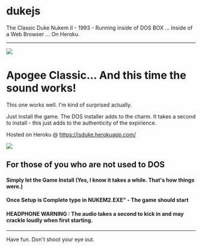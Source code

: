 # dukejs
The Classic Duke Nukem II - 1993 - Running inside of DOS BOX ... Inside of a Web Browser ... On Heroku.

<HR>

<img src="https://upload.wikimedia.org/wikipedia/en/1/17/Apogee_Software.png">

<h1>Apogee Classic... And this time the sound works!</h1>

This one works well. I'm kind of surprised actually. 

Just install the game. The DOS installer adds to the charm. It takes a second to install - this just adds to the authenticity of the expirience. 

Hosted on Heroku @  https://jsduke.herokuapp.com/


<img src="https://www.playdosgames.com/assets/screenshots/duke-nukem-2_3.png">

<h2>For those of you who are not used to DOS</h2>

<h4>Simply let the Game Install (Yes, I know it takes a while. That's how things were.)</h4>
<h4>Once Setup is Complete type in NUKEM2.EXE" - The game should start</h4>

<h4>HEADPHONE WARNING : The audio takes a second to kick in and may crackle loudly when first starting.</h4>

<HR>

Have fun. Don't shoot your eye out. 

